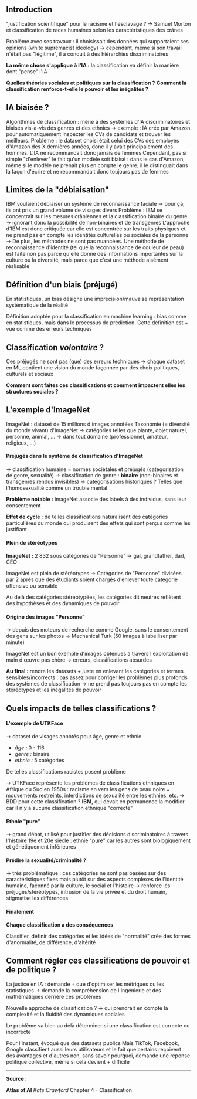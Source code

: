## Introduction

"justification scientifique" pour le racisme et l'esclavage ?
	-> Samuel Morton et classification de races humaines selon les caractéristiques des crânes
	
Problème avec ses travaux : il choisissait des données qui supportaient ses opinions (white supremacist ideology)
	-> cependant, même si son travail n'était pas "légitime", il a conduit à des hiérarchies  discriminatoires

**La même chose s'applique à l'IA :** la classification va définir la manière dont "pense" l'IA 

**Quelles théories sociales et politiques sur la classification ?**
**Comment la classification renforce-t-elle le pouvoir et les inégalités ?**

## IA biaisée ?

Algorithmes de classification : mène à des systèmes d'IA discriminatoires et biaisés vis-à-vis des genres et des ethnies
	-> exemple : IA crée par Amazon pour automatiquement inspecter les CVs de candidats et trouver les meilleurs. Problème : le dataset choisi était celui des CVs des employés d'Amazon des X dernières années, donc il y avait principalement des hommes. L'IA ne recommandait donc jamais de femmes
Cependant, pas si simple "d'enlever" le fait qu'un modèle soit biaisé : dans le cas d'Amazon, même si le modèle ne prenait plus en compte le genre, il le distinguait dans  la façon d'écrire et ne recommandait donc toujours pas de femmes

## Limites de la "débiaisation"

IBM voulaient débiaiser un système de reconnaissance faciale
	-> pour ça, ils ont pris un grand volume de visages divers
Problème : IBM se concentrait sur les mesures crâniennes et la classification binaire du genre
	-> ignorant donc la possibilité de non-binaires et de transgenres
L'approche d'IBM est donc critiquée car elle est concentrée sur les traits physiques et ne prend pas en compte les identités culturelles ou sociales de la personne
	-> De plus, les méthodes ne sont pas nuancées. Une méthode de reconnaissance d'identité (tel que la reconnaissance de couleur de peau) est faite non pas parce qu'elle donne des informations importantes sur la culture ou la diversité, mais parce que c'est une méthode aisément réalisable

## Définition d'un biais (préjugé)

En statistiques, un bias désigne une imprécision/mauvaise représentation systématique de la réalité

Définition adoptée pour la classification en machine learning : bias comme en statistiques, mais dans le processus de prédiction. Cette définition est + vue comme des erreurs techniques

## Classification *volontaire* ?

Ces préjugés ne sont pas (que) des erreurs techniques
	-> chaque dataset en ML contient une vision du monde façonnée par des choix politiques, culturels et sociaux

**Comment sont faites ces classifications et comment impactent elles les structures sociales ?**

## L'exemple d'ImageNet

ImageNet : dataset de 15 millions d'images annotées
Taxonomie (= diversité du monde vivant) d'ImageNet
	-> catégories telles que plante, objet naturel, personne, animal, ...
		-> dans tout domaine (professionnel, amateur, religieux, ...)

#### Préjugés dans le système de classification d'ImageNet

-> classification humaine = normes sociétales et préjugés (catégorisation de genre, sexualité)
	-> classification de genre : **binaire** (non-binaires et transgenres rendus invisibles)
		-> catégorisations historiques ? Telles que l'homosexualité comme un trouble mental

 **Problème notable :** ImageNet associe des labels à des individus, sans leur consentement

**Effet de cycle :** de telles classifications  naturalisent des catégories particulières du monde qui produisent des effets qui sont perçus comme les justifiant

#### Plein de stéréotypes

**ImageNet :** 2 832 sous catégories de "Personne"
	-> gal, grandfather, dad, CEO

ImageNet est plein de stéréotypes
	-> Catégories de "Personne" divisées par 2 après que des étudiants soient chargés d'enlever toute catégorie offensive ou sensible

Au delà des catégories stéréotypées, les catégories dit neutres reflètent des hypothèses et des dynamiques de pouvoir

#### Origine des images "Personne"

-> depuis des moteurs de recherche comme Google, sans le consentement des gens sur les photos -> Mechanical Turk (50 images à labelliser par minute)

ImageNet est un bon exemple d'images obtenues à travers l'exploitation de main d'œuvre pas chère
	-> erreurs, classifications absurdes

**Au final :** rendre les datasets + juste en enlevant les catégories et termes sensibles/incorrects : pas assez pour corriger les problèmes plus profonds des systèmes de classification
	-> ne prend pas toujours pas en compte les stéréotypes et les inégalités de pouvoir

## Quels impacts de telles classifications ?

#### L'exemple de UTKFace

-> dataset de visages annotés pour âge, genre et ethnie
-  *âge :* 0 - 116
- *genre :* binaire
- *ethnie :* 5 catégories

De telles classifications racistes posent problème

-> UTKFace représente les problèmes de classifications ethniques en Afrique du Sud en 1950s : racisme en vers les gens de peau noire = mouvements restreints, interdictions de sexualité entre les ethnies, etc.
	-> BDD pour cette classification ? **IBM**, qui devait en permanence la modifier car il n'y a aucune classification ethnique "correcte"

#### Ethnie "pure"

-> grand débat, utilisé pour justifier des décisions discriminatoires à travers l'histoire
19e et 20e siècle : ethnie "pure" car les autres sont biologiquement et génétiquement inférieures

#### Prédire la sexualité/criminalité ?

-> très problématique : ces catégories ne sont pas basées sur des caractéristiques fixes mais plutôt sur des aspects complexes de l'identité humaine, façonné par la culture, le social et l'histoire
	-> renforce les préjugés/stéréotypes, intrusion de la vie privée et du droit humain, stigmatise les différences

#### Finalement

**Chaque classification a des conséquences**

Classifier, définir des catégories et les idées de "normalité" crée des formes d'anormalité, de différence, d'altérité

## Comment régler ces classifications de pouvoir et de politique ?

La justice en IA : demande + que d'optimiser les métriques ou les statistiques
	-> demande la compréhension de l'ingénierie et des mathématiques derrière ces problèmes

Nouvelle approche de classification ? 
	-> qui prendrait en compte la complexité et la fluidité des dynamiques sociales

Le problème va bien au delà déterminer si une classification est correcte ou incorrecte

Pour l'instant, évoqué que des datasets publics
Mais TikTok, Facebook, Google classifient aussi leurs utilisateurs et le fait que certains reçoivent des avantages et d'autres non, sans savoir pourquoi, demande une réponse politique collective, même si cela devient + difficile


---
**Source :**

**Atlas of AI**
*Kate Crawford*
Chapter 4 - Classification